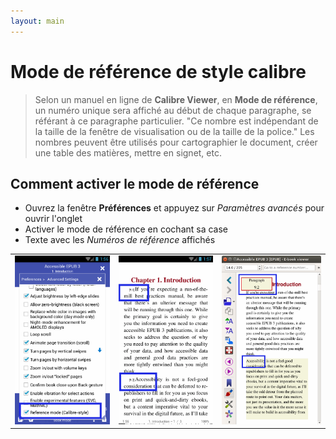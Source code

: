 ```yaml
---
layout: main
---
```


# Mode de référence de style calibre

> Selon un manuel en ligne de **Calibre Viewer**, en **Mode de référence**, un numéro unique sera affiché au début de chaque paragraphe, se référant à ce paragraphe particulier. &quot;Ce nombre est indépendant de la taille de la fenêtre de visualisation ou de la taille de la police.&quot; Les nombres peuvent être utilisés pour cartographier le document, créer une table des matières, mettre en signet, etc.

## Comment activer le mode de référence
* Ouvrez la fenêtre **Préférences** et appuyez sur _Paramètres avancés_ pour ouvrir l'onglet
* Activer le mode de référence en cochant sa case
* Texte avec les _Numéros de référence_ affichés

||||
|-|-|-|
|![](1.png)|![](3.png)|![](2.png)|
